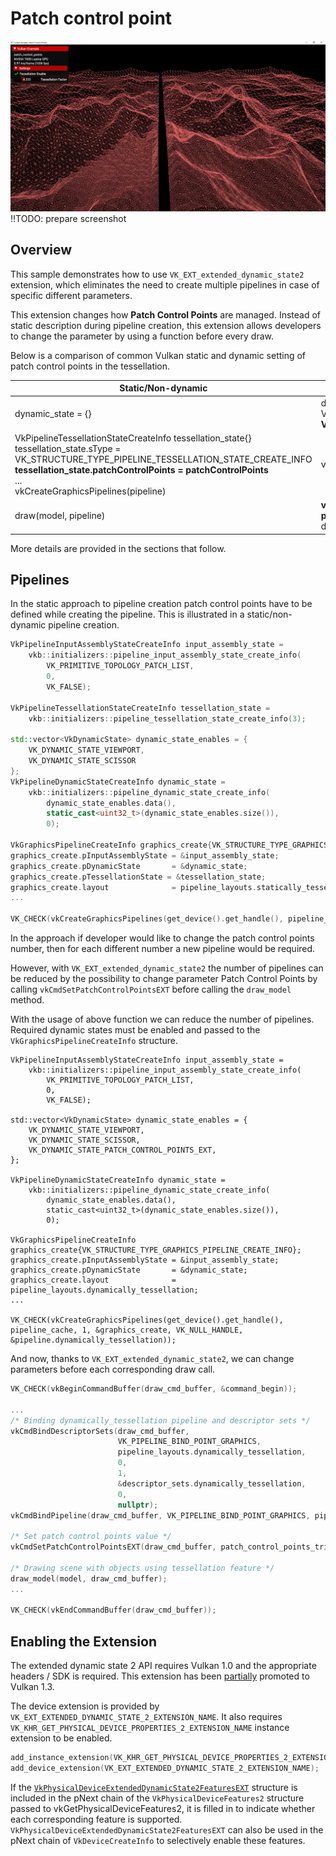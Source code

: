 <!--
- Copyright (c) 2023, Mobica Limited
-
- SPDX-License-Identifier: Apache-2.0
-
- Licensed under the Apache License, Version 2.0 the "License";
- you may not use this file except in compliance with the License.
- You may obtain a copy of the License at
-
-     http://www.apache.org/licenses/LICENSE-2.0
-
- Unless required by applicable law or agreed to in writing, software
- distributed under the License is distributed on an "AS IS" BASIS,
- WITHOUT WARRANTIES OR CONDITIONS OF ANY KIND, either express or implied.
- See the License for the specific language governing permissions and
- limitations under the License.
-
-->

# Patch control point 

![Sample](./images/patch_control_point_screenshot.png)
!!TODO: prepare screenshot

## Overview

This sample demonstrates how to use `VK_EXT_extended_dynamic_state2` extension, which eliminates the need to create multiple pipelines in case of specific different parameters.

This extension changes how **Patch Control Points** are managed. Instead of static description during pipeline creation, this extension allows developers to change the parameter by using a function before every draw.

Below is a comparison of common Vulkan static and dynamic setting of patch control points in the  tessellation.
  
| Static/Non-dynamic | Dynamic State 2 |
| ------------------------------------------------------------------------------------------------ | --------------------------------------------------------------------------------------------------------- |
| dynamic_state = \{} | dynamic_state = {VK_DYNAMIC_STATE_VIEWPORT,<br>VK_DYNAMIC_STATE_SCISSOR,<br>**VK_DYNAMIC_STATE_PATCH_CONTROL_POINTS_EXT**} |
  VkPipelineTessellationStateCreateInfo tessellation_state\{}<br>tessellation_state.sType = VK_STRUCTURE_TYPE_PIPELINE_TESSELLATION_STATE_CREATE_INFO<br>**tessellation_state.patchControlPoints = patchControlPoints**<br>...<br>vkCreateGraphicsPipelines(pipeline) | vkCreateGraphicsPipelines(pipeline) |
| draw(model, pipeline) | **vkCmdSetPatchControlPointsEXT(commandBuffer, patchControlPoints)**<br>draw(model, pipeline) |
	
More details are provided in the sections that follow.

## Pipelines

In the static approach to pipeline creation patch control points have to be defined while creating the pipeline. This is illustrated in a static/non-dynamic pipeline creation.

```C++
VkPipelineInputAssemblyStateCreateInfo input_assembly_state =
    vkb::initializers::pipeline_input_assembly_state_create_info(
        VK_PRIMITIVE_TOPOLOGY_PATCH_LIST, 
        0, 
        VK_FALSE);

VkPipelineTessellationStateCreateInfo tessellation_state =
    vkb::initializers::pipeline_tessellation_state_create_info(3);

std::vector<VkDynamicState> dynamic_state_enables = {
    VK_DYNAMIC_STATE_VIEWPORT,
    VK_DYNAMIC_STATE_SCISSOR
};
VkPipelineDynamicStateCreateInfo dynamic_state =
    vkb::initializers::pipeline_dynamic_state_create_info(
        dynamic_state_enables.data(),
        static_cast<uint32_t>(dynamic_state_enables.size()),
        0);

VkGraphicsPipelineCreateInfo graphics_create{VK_STRUCTURE_TYPE_GRAPHICS_PIPELINE_CREATE_INFO};
graphics_create.pInputAssemblyState = &input_assembly_state;
graphics_create.pDynamicState       = &dynamic_state;
graphics_create.pTessellationState = &tessellation_state;
graphics_create.layout              = pipeline_layouts.statically_tessellation;
...

VK_CHECK(vkCreateGraphicsPipelines(get_device().get_handle(), pipeline_cache, 1, &graphics_create, VK_NULL_HANDLE, &pipeline.statically_tessellation));
```

In the approach if developer would like to change the patch control points number, then for each different number a new pipeline would be required.

However, with `VK_EXT_extended_dynamic_state2` the number of pipelines can be reduced by the possibility to change parameter Patch Control Points by calling `vkCmdSetPatchControlPointsEXT` before calling the `draw_model` method.

With the usage of above function we can reduce the number of pipelines. Required dynamic states must be enabled and passed to the `VkGraphicsPipelineCreateInfo` structure. 

```C+
VkPipelineInputAssemblyStateCreateInfo input_assembly_state =
	vkb::initializers::pipeline_input_assembly_state_create_info(
	    VK_PRIMITIVE_TOPOLOGY_PATCH_LIST,
	    0,
	    VK_FALSE);

std::vector<VkDynamicState> dynamic_state_enables = {
	VK_DYNAMIC_STATE_VIEWPORT,
	VK_DYNAMIC_STATE_SCISSOR,
	VK_DYNAMIC_STATE_PATCH_CONTROL_POINTS_EXT,
};

VkPipelineDynamicStateCreateInfo dynamic_state =
	vkb::initializers::pipeline_dynamic_state_create_info(
	    dynamic_state_enables.data(),
	    static_cast<uint32_t>(dynamic_state_enables.size()),
	    0);

VkGraphicsPipelineCreateInfo graphics_create{VK_STRUCTURE_TYPE_GRAPHICS_PIPELINE_CREATE_INFO};
graphics_create.pInputAssemblyState = &input_assembly_state;
graphics_create.pDynamicState       = &dynamic_state;
graphics_create.layout              = pipeline_layouts.dynamically_tessellation;
...

VK_CHECK(vkCreateGraphicsPipelines(get_device().get_handle(), pipeline_cache, 1, &graphics_create, VK_NULL_HANDLE, &pipeline.dynamically_tessellation));
```

And now, thanks to `VK_EXT_extended_dynamic_state2`, we can change parameters before each corresponding draw call. 

```C++
VK_CHECK(vkBeginCommandBuffer(draw_cmd_buffer, &command_begin));

...
/* Binding dynamically_tessellation pipeline and descriptor sets */
vkCmdBindDescriptorSets(draw_cmd_buffer,
		                VK_PIPELINE_BIND_POINT_GRAPHICS,
		                pipeline_layouts.dynamically_tessellation,
		                0,
		                1,
		                &descriptor_sets.dynamically_tessellation,
		                0,
		                nullptr);
vkCmdBindPipeline(draw_cmd_buffer, VK_PIPELINE_BIND_POINT_GRAPHICS, pipeline.dynamically_tessellation);

/* Set patch control points value */
vkCmdSetPatchControlPointsEXT(draw_cmd_buffer, patch_control_points_triangle);

/* Drawing scene with objects using tessellation feature */
draw_model(model, draw_cmd_buffer);
...

VK_CHECK(vkEndCommandBuffer(draw_cmd_buffer));
```

## Enabling the Extension

The extended dynamic state 2 API requires Vulkan 1.0 and the appropriate headers / SDK is required. This extension has been [partially](https://registry.khronos.org/vulkan/specs/1.3-extensions/man/html/VK_EXT_extended_dynamic_state2.html#_promotion_to_vulkan_1_3) promoted to Vulkan 1.3.

The device extension is provided by `VK_EXT_EXTENDED_DYNAMIC_STATE_2_EXTENSION_NAME`. It also requires 
`VK_KHR_GET_PHYSICAL_DEVICE_PROPERTIES_2_EXTENSION_NAME` instance extension to be enabled.

```C++
add_instance_extension(VK_KHR_GET_PHYSICAL_DEVICE_PROPERTIES_2_EXTENSION_NAME);
add_device_extension(VK_EXT_EXTENDED_DYNAMIC_STATE_2_EXTENSION_NAME);
```

If the [`VkPhysicalDeviceExtendedDynamicState2FeaturesEXT`](https://registry.khronos.org/vulkan/specs/1.3-extensions/man/html/VkPhysicalDeviceExtendedDynamicState2FeaturesEXT.html) structure is included in the pNext chain of the `VkPhysicalDeviceFeatures2` structure passed to vkGetPhysicalDeviceFeatures2, it is filled in to indicate whether each corresponding feature is supported. 
`VkPhysicalDeviceExtendedDynamicState2FeaturesEXT` can also be used in the pNext chain of `VkDeviceCreateInfo` to selectively enable these features.
